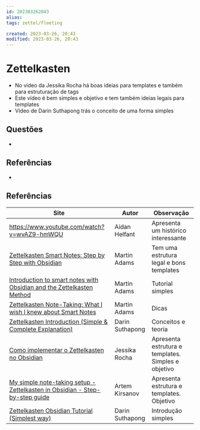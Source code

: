 ```yaml
---
id: 202303262043
alias: 
tags: zettel/fleeting

created: 2023-03-26, 20:43
modified: 2023-03-26, 20:43
---
```

# Zettelkasten
<!-- Main content of my thoughts really -->

- No vídeo da Jessika Rocha há boas ideias para templates e também para estruturação de tags
- Este vídeo é bem simples e objetivo e tem também ideias legais para templates
- Vídeo de Darin Suthapong trás o conceito de uma forma simples

## Questões
<!-- What remains for you to consider? --> 

- 

## Referências
<!-- Links to pages not referenced in the content -->

- 


## Referências

| Site | Autor | Observação |
|--|--|--|
| https://www.youtube.com/watch?v=wvAZ9-hmWQU | Aidan Helfant | Apresenta um histórico interessante |
| [Zettelkasten Smart Notes: Step by Step with Obsidian](https://www.youtube.com/watch?v=ziE6UExsOrs) | Martin Adams | Tem uma estrutura legal e bons templates |
| [Introduction to smart notes with Obsidian and the Zettelkasten Method](https://www.youtube.com/watch?v=Etr_Wyfpyvk) | Martin Adams | Tutorial simples |
| [Zettelkasten Note-Taking: What I wish I knew about Smart Notes](https://www.youtube.com/watch?v=yqKspwjXu18) | Martin Adams | Dicas |
| [Zettelkasten Introduction (Simple & Complete Explanation)](https://www.youtube.com/watch?v=Q2zY7l2tzoQ) | Darin Suthapong | Conceitos e teoria |
| [Como implementar o Zettelkasten no Obsidian](https://www.youtube.com/watch?v=6n-skHJSoXQ) | Jessika Rocha | Apresenta estrutura e templates. Simples e objetivo |
| [My simple note-taking setup - Zettelkasten in Obsidian - Step-by-step guide](https://www.youtube.com/watch?v=E6ySG7xYgjY) | Artem Kirsanov | Apresenta estrutura e templates. Objetivo |
| [Zettelkasten Obsidian Tutorial (Simplest way)](https://www.youtube.com/watch?v=ATXERF3MiIY) | Darin Suthapong | Introdução simples |
